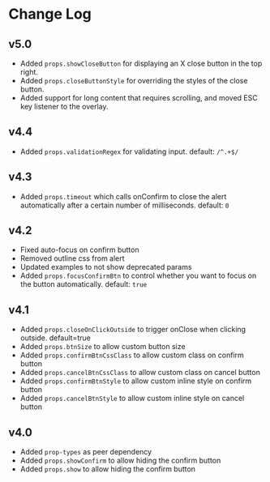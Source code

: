 # Change Log

v5.0
-----

* Added `props.showCloseButton` for displaying an X close button in the top right.
* Added `props.closeButtonStyle` for overriding the styles of the close button.
* Added support for long content that requires scrolling, and moved ESC key listener to the overlay.

v4.4
-----

* Added `props.validationRegex` for validating input. default: `/^.+$/`

v4.3
-----

* Added `props.timeout` which calls onConfirm to close the alert automatically after a certain number of milliseconds. default: `0`

v4.2
-----

* Fixed auto-focus on confirm button
* Removed outline css from alert
* Updated examples to not show deprecated params
* Added `props.focusConfirmBtn` to control whether you want to focus on the button automatically. default: `true`

v4.1
-----

* Added `props.closeOnClickOutside` to trigger onClose when clicking outside. default=true
* Added `props.btnSize` to allow custom button size
* Added `props.confirmBtnCssClass` to allow custom class on confirm button
* Added `props.cancelBtnCssClass` to allow custom class on cancel button
* Added `props.confirmBtnStyle` to allow custom inline style on confirm button
* Added `props.cancelBtnStyle` to allow custom inline style on cancel button

v4.0
-----

* Added `prop-types` as peer dependency
* Added `props.showConfirm` to allow hiding the confirm button
* Added `props.show` to allow hiding the confirm button